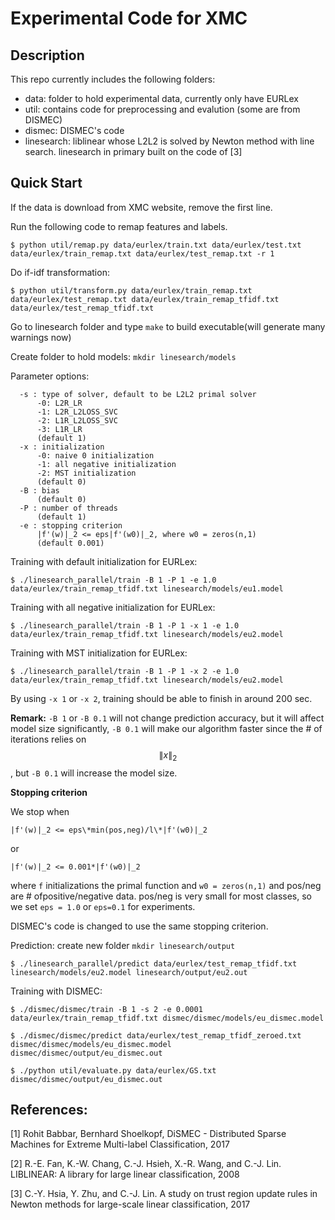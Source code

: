 # Experimental Code for XMC
## Description
This repo currently includes the following folders:
- data: folder to hold experimental data, currently only have EURLex
- util: contains code for preprocessing and evalution (some are from
  DISMEC)
- dismec: DISMEC's code
- linesearch: liblinear whose L2L2 is solved by Newton method with line
  search. linesearch in primary built on the code of [3]

## Quick Start
If the data is download from XMC website, remove the first line.

Run the following code to remap features and labels.
  ```
  $ python util/remap.py data/eurlex/train.txt data/eurlex/test.txt data/eurlex/train_remap.txt data/eurlex/test_remap.txt -r 1
  ```
Do if-idf transformation:
  ```
  $ python util/transform.py data/eurlex/train_remap.txt data/eurlex/test_remap.txt data/eurlex/train_remap_tfidf.txt data/eurlex/test_remap_tfidf.txt
  ```
Go to linesearch folder and type `make` to build executable(will generate many warnings now)

Create folder to hold models: `mkdir linesearch/models`

Parameter options:
  ```
    -s : type of solver, default to be L2L2 primal solver
        -0: L2R_LR
        -1: L2R_L2LOSS_SVC
        -2: L1R_L2LOSS_SVC
        -3: L1R_LR
        (default 1)
    -x : initialization
        -0: naive 0 initialization
        -1: all negative initialization
        -2: MST initialization
        (default 0)
    -B : bias
        (default 0)
    -P : number of threads
        (default 1)
    -e : stopping criterion
        |f'(w)|_2 <= eps|f'(w0)|_2, where w0 = zeros(n,1)
        (default 0.001)
  ```
Training with default initialization for EURLex:
  ```
  $ ./linesearch_parallel/train -B 1 -P 1 -e 1.0 data/eurlex/train_remap_tfidf.txt linesearch/models/eu1.model
  ```
Training with all negative initialization for EURLex:
  ```
  $ ./linesearch_parallel/train -B 1 -P 1 -x 1 -e 1.0 data/eurlex/train_remap_tfidf.txt linesearch/models/eu2.model
  ```
Training with MST initialization for EURLex:
  ```
  $ ./linesearch_parallel/train -B 1 -P 1 -x 2 -e 1.0 data/eurlex/train_remap_tfidf.txt linesearch/models/eu2.model
  ```

By using `-x 1` or `-x 2`, training should be able to finish in around 200 sec.

**Remark:** `-B 1` or `-B 0.1` will not change prediction accuracy, but it will affect model size significantly, `-B 0.1` will make our algorithm faster since the # of iterations relies on $$\|x\|_2$$, but `-B 0.1` will increase the model size.

**Stopping criterion**

We stop when

``|f'(w)|_2 <= eps\*min(pos,neg)/l\*|f'(w0)|_2``

or

``|f'(w)|_2 <= 0.001*|f'(w0)|_2``

where `f` initializations the primal function and `w0 = zeros(n,1)` and pos/neg are # ofpositive/negative data. pos/neg is very small for most classes, so we set `eps = 1.0` or `eps=0.1` for experiments.


DISMEC's code is changed to use the same stopping criterion.

Prediction: create new folder `mkdir linesearch/output`

  ```
  $ ./linesearch_parallel/predict data/eurlex/test_remap_tfidf.txt linesearch/models/eu2.model linesearch/output/eu2.out
  ```

Training with DISMEC:
  ```
  $ ./dismec/dismec/train -B 1 -s 2 -e 0.0001 data/eurlex/train_remap_tfidf.txt dismec/dismec/models/eu_dismec.model
  ```
  ```
  $ ./dismec/dismec/predict data/eurlex/test_remap_tfidf_zeroed.txt dismec/dismec/models/eu_dismec.model dismec/dismec/output/eu_dismec.out
  ```
  ```
  $ ./python util/evaluate.py data/eurlex/GS.txt dismec/dismec/output/eu_dismec.out
  ```
## References:

[1] Rohit Babbar, Bernhard Shoelkopf, DiSMEC - Distributed Sparse Machines for Extreme Multi-label Classification, 2017

[2] R.-E. Fan, K.-W. Chang, C.-J. Hsieh, X.-R. Wang, and C.-J. Lin. LIBLINEAR: A library for large linear classification, 2008

[3] C.-Y. Hsia, Y. Zhu, and C.-J. Lin. A study on trust region update rules in Newton methods for large-scale linear classification, 2017
